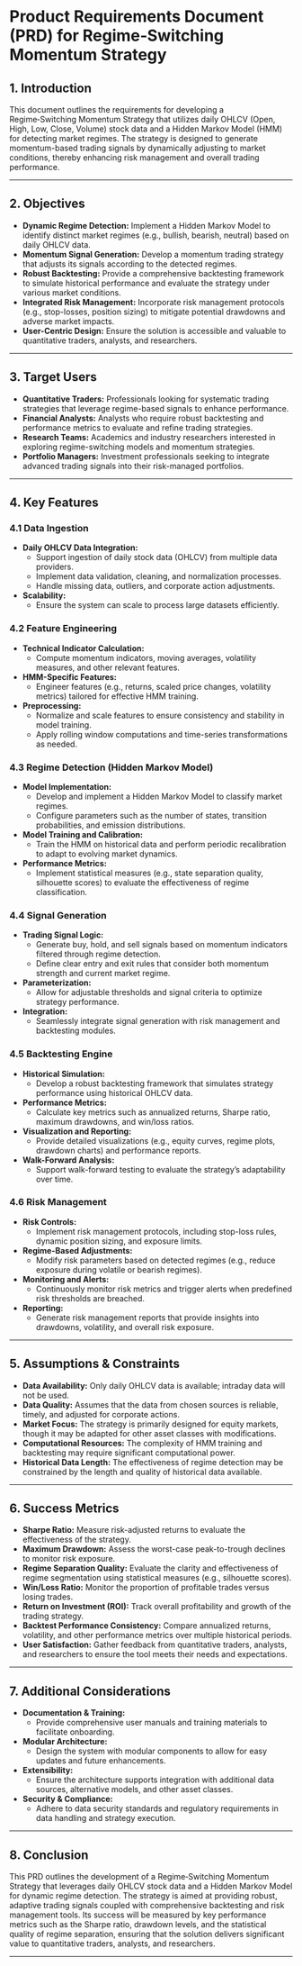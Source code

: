 # Product Requirements Document (PRD) for Regime‑Switching Momentum Strategy

## 1. Introduction
This document outlines the requirements for developing a Regime‑Switching Momentum Strategy that utilizes daily OHLCV (Open, High, Low, Close, Volume) stock data and a Hidden Markov Model (HMM) for detecting market regimes. The strategy is designed to generate momentum-based trading signals by dynamically adjusting to market conditions, thereby enhancing risk management and overall trading performance.

---

## 2. Objectives
- **Dynamic Regime Detection:** Implement a Hidden Markov Model to identify distinct market regimes (e.g., bullish, bearish, neutral) based on daily OHLCV data.
- **Momentum Signal Generation:** Develop a momentum trading strategy that adjusts its signals according to the detected regimes.
- **Robust Backtesting:** Provide a comprehensive backtesting framework to simulate historical performance and evaluate the strategy under various market conditions.
- **Integrated Risk Management:** Incorporate risk management protocols (e.g., stop-losses, position sizing) to mitigate potential drawdowns and adverse market impacts.
- **User-Centric Design:** Ensure the solution is accessible and valuable to quantitative traders, analysts, and researchers.

---

## 3. Target Users
- **Quantitative Traders:** Professionals looking for systematic trading strategies that leverage regime-based signals to enhance performance.
- **Financial Analysts:** Analysts who require robust backtesting and performance metrics to evaluate and refine trading strategies.
- **Research Teams:** Academics and industry researchers interested in exploring regime-switching models and momentum strategies.
- **Portfolio Managers:** Investment professionals seeking to integrate advanced trading signals into their risk-managed portfolios.

---

## 4. Key Features

### 4.1 Data Ingestion
- **Daily OHLCV Data Integration:**
  - Support ingestion of daily stock data (OHLCV) from multiple data providers.
  - Implement data validation, cleaning, and normalization processes.
  - Handle missing data, outliers, and corporate action adjustments.
- **Scalability:**
  - Ensure the system can scale to process large datasets efficiently.

### 4.2 Feature Engineering
- **Technical Indicator Calculation:**
  - Compute momentum indicators, moving averages, volatility measures, and other relevant features.
- **HMM-Specific Features:**
  - Engineer features (e.g., returns, scaled price changes, volatility metrics) tailored for effective HMM training.
- **Preprocessing:**
  - Normalize and scale features to ensure consistency and stability in model training.
  - Apply rolling window computations and time-series transformations as needed.

### 4.3 Regime Detection (Hidden Markov Model)
- **Model Implementation:**
  - Develop and implement a Hidden Markov Model to classify market regimes.
  - Configure parameters such as the number of states, transition probabilities, and emission distributions.
- **Model Training and Calibration:**
  - Train the HMM on historical data and perform periodic recalibration to adapt to evolving market dynamics.
- **Performance Metrics:**
  - Implement statistical measures (e.g., state separation quality, silhouette scores) to evaluate the effectiveness of regime classification.

### 4.4 Signal Generation
- **Trading Signal Logic:**
  - Generate buy, hold, and sell signals based on momentum indicators filtered through regime detection.
  - Define clear entry and exit rules that consider both momentum strength and current market regime.
- **Parameterization:**
  - Allow for adjustable thresholds and signal criteria to optimize strategy performance.
- **Integration:**
  - Seamlessly integrate signal generation with risk management and backtesting modules.

### 4.5 Backtesting Engine
- **Historical Simulation:**
  - Develop a robust backtesting framework that simulates strategy performance using historical OHLCV data.
- **Performance Metrics:**
  - Calculate key metrics such as annualized returns, Sharpe ratio, maximum drawdowns, and win/loss ratios.
- **Visualization and Reporting:**
  - Provide detailed visualizations (e.g., equity curves, regime plots, drawdown charts) and performance reports.
- **Walk-Forward Analysis:**
  - Support walk-forward testing to evaluate the strategy’s adaptability over time.

### 4.6 Risk Management
- **Risk Controls:**
  - Implement risk management protocols, including stop-loss rules, dynamic position sizing, and exposure limits.
- **Regime-Based Adjustments:**
  - Modify risk parameters based on detected regimes (e.g., reduce exposure during volatile or bearish regimes).
- **Monitoring and Alerts:**
  - Continuously monitor risk metrics and trigger alerts when predefined risk thresholds are breached.
- **Reporting:**
  - Generate risk management reports that provide insights into drawdowns, volatility, and overall risk exposure.

---

## 5. Assumptions & Constraints
- **Data Availability:** Only daily OHLCV data is available; intraday data will not be used.
- **Data Quality:** Assumes that the data from chosen sources is reliable, timely, and adjusted for corporate actions.
- **Market Focus:** The strategy is primarily designed for equity markets, though it may be adapted for other asset classes with modifications.
- **Computational Resources:** The complexity of HMM training and backtesting may require significant computational power.
- **Historical Data Length:** The effectiveness of regime detection may be constrained by the length and quality of historical data available.

---

## 6. Success Metrics
- **Sharpe Ratio:** Measure risk-adjusted returns to evaluate the effectiveness of the strategy.
- **Maximum Drawdown:** Assess the worst-case peak-to-trough declines to monitor risk exposure.
- **Regime Separation Quality:** Evaluate the clarity and effectiveness of regime segmentation using statistical measures (e.g., silhouette scores).
- **Win/Loss Ratio:** Monitor the proportion of profitable trades versus losing trades.
- **Return on Investment (ROI):** Track overall profitability and growth of the trading strategy.
- **Backtest Performance Consistency:** Compare annualized returns, volatility, and other performance metrics over multiple historical periods.
- **User Satisfaction:** Gather feedback from quantitative traders, analysts, and researchers to ensure the tool meets their needs and expectations.

---

## 7. Additional Considerations
- **Documentation & Training:**
  - Provide comprehensive user manuals and training materials to facilitate onboarding.
- **Modular Architecture:**
  - Design the system with modular components to allow for easy updates and future enhancements.
- **Extensibility:**
  - Ensure the architecture supports integration with additional data sources, alternative models, and other asset classes.
- **Security & Compliance:**
  - Adhere to data security standards and regulatory requirements in data handling and strategy execution.

---

## 8. Conclusion
This PRD outlines the development of a Regime‑Switching Momentum Strategy that leverages daily OHLCV stock data and a Hidden Markov Model for dynamic regime detection. The strategy is aimed at providing robust, adaptive trading signals coupled with comprehensive backtesting and risk management tools. Its success will be measured by key performance metrics such as the Sharpe ratio, drawdown levels, and the statistical quality of regime separation, ensuring that the solution delivers significant value to quantitative traders, analysts, and researchers.

---